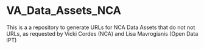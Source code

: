 VA_Data_Assets_NCA
==================

This is a a repository to generate URLs for NCA Data Assets that do not not URLs, as requested by Vicki Cordes (NCA) and Lisa Mavrogianis (Open Data IPT)
